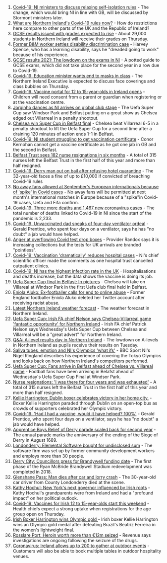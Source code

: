 1. [Covid-19: NI ministers to discuss relaxing self-isolation rules](https://www.bbc.co.uk/news/uk-northern-ireland-58179582) - The change, which would bring NI in line with GB, will be discussed by Stormont ministers later.
2. [What are Northern Ireland's Covid-19 rules now?](https://www.bbc.co.uk/news/uk-northern-ireland-58175159) - How do restrictions here compare to other parts of the UK and the Republic of Ireland?
3. [GCSE results issued with grades expected to rise](https://www.bbc.co.uk/news/uk-northern-ireland-58179094) - About 29,000 students in Northern Ireland will receive their grades on Thursday.
4. [Former B&M worker settles disability discrimination case](https://www.bbc.co.uk/news/uk-northern-ireland-58175166) - Harvey Spence, who has a learning disability, says he "dreaded going to work" because of his experience.
5. [GCSE results 2021: The lowdown on the exams in NI](https://www.bbc.co.uk/news/uk-northern-ireland-58171540) - A potted guide to GCSE exams, which did not take place for the second year in a row due to Covid-19.
6. [Covid-19: Education minister wants end to masks in class](https://www.bbc.co.uk/news/uk-northern-ireland-58176083) - The Northern Ireland Executive is expected to discuss face coverings and class bubbles on Thursday.
7. [Covid-19: Vaccine portal for 12 to 15-year-olds in Ireland opens](https://www.bbc.co.uk/news/world-europe-58184278) - Children will need consent from a parent or guardian when registering or at the vaccination centre.
8. [Jorginho dances as NI arrives on global club stage](https://www.bbc.co.uk/sport/football/58184964) - The Uefa Super Cup saw Windsor Park and Belfast putting on a great show as Chelsea edged out Villarreal in a penalty shootout.
9. [Chelsea win Super Cup in Belfast final](https://www.bbc.co.uk/sport/football/58157867) - Chelsea beat Villarreal 6-5 in a penalty shootout to lift the Uefa Super Cup for a second time after a draining 120 minutes of action ends 1-1 in Belfast.
10. [Covid-19: NI student struggling to get vaccination certificate](https://www.bbc.co.uk/news/uk-northern-ireland-58180215) - Conor Kernohan cannot get a vaccine certificate as he got one jab in GB and the second in Belfast.
11. [Belfast Trust sees 182 nurse resignations in six months](https://www.bbc.co.uk/news/uk-northern-ireland-58161936) - A total of 315 nurses left the Belfast Trust in the first half of this year and more than half resigned.
12. [Covid-19: Derry man out on bail after refusing hotel quarantine](https://www.bbc.co.uk/news/uk-northern-ireland-58176088) - The 32-year-old faces a fine of up to £10,000 if convicted of breaching Covid-19 rules
13. [No away fans allowed at September's European internationals because of 'spike' in Covid cases](https://www.bbc.co.uk/sport/football/58179312) - No away fans will be permitted at next month's international matches in Europe because of a "spike"in Covid-19 cases, Uefa and Fifa confirm.
14. [Covid-19: Three more deaths and 1,467 new coronavirus cases](https://www.bbc.co.uk/news/uk-northern-ireland-58176079) - The total number of deaths linked to Covid-19 in NI since the start of the pandemic is 2,233.
15. [Covid-19: Unvaccinated dad speaks of four-day ventilator ordeal](https://www.bbc.co.uk/news/uk-northern-ireland-58157207) - Gerald Prentice, who spent four days on a ventilator, says he has "no doubt" a jab would have helped.
16. [Anger at overflowing Covid test drop boxes](https://www.bbc.co.uk/news/business-58149951) - Provider Randox says it is increasing collections but the tests for UK arrivals are branded "pointless".
17. [Covid-19: Vaccination 'dramatically' reduces hospital cases](https://www.bbc.co.uk/news/uk-northern-ireland-58149815) - NI's chief scientific officer made the comments as one hospital trust cancelled outpatient clinics.
18. [Covid-19: NI has the highest infection rate in the UK](https://www.bbc.co.uk/news/world-europe-58124142) - Hospitalisations and deaths increase, but the data shows the vaccine is doing its job.
19. [Uefa Super Cup final in Belfast: In pictures](https://www.bbc.co.uk/news/uk-northern-ireland-58169351) - Chelsea will take on Villareal at Windsor Park in the first Uefa club final held in Belfast.
20. [Eniola Aluko: Ex-footballer calls for end to online abuse](https://www.bbc.co.uk/news/uk-northern-ireland-58170263) - Former England footballer Eniola Aluko deleted her Twitter account after receiving racist abuse.
21. [Latest Northern Ireland weather forecast](https://www.bbc.co.uk/news/uk-northern-ireland-26018439) - The weather forecast in Northern Ireland.
22. [Uefa Super Cup: Irish FA chief Nelson says Chelsea-Villarreal game 'fantastic opportunity' for Northern Ireland](https://www.bbc.co.uk/sport/football/58148737) - Irish FA chief Patrick Nelson says Wednesday's Uefa Super Cup between Chelsea and Villarreal will be a "great advert" for Northern Ireland.
23. [Q&A: A-level results day in Northern Ireland](https://www.bbc.co.uk/news/uk-northern-ireland-58146068) - The lowdown on A-levels in Northern Ireland as pupils receive their results on Tuesday.
24. [Saliva tubes, emotion and NI's Olympics 'what ifs'](https://www.bbc.co.uk/sport/olympics/58136029) - BBC Sport NI's Nigel Ringland describes his experience of covering the Tokyo Olympics and looks back on how Northern Ireland's competitors performed.
25. [Uefa Super Cup: Fans arrive in Belfast ahead of Chelsea vs. Villareal game](https://www.bbc.co.uk/news/uk-northern-ireland-58174619) - Football fans have been arriving in Belafst ahead of Wednesday's Uefa Super Cup Final at Windsor Park.
26. [Nurse resignations: 'I was there for four years and was exhausted'](https://www.bbc.co.uk/news/uk-northern-ireland-58174615) - A total of 315 nurses left the Belfast Trust in the first half of this year and more than half resigned.
27. [Kellie Harrington: Dublin boxer celebrates victory in her home city.](https://www.bbc.co.uk/news/world-europe-58163895) - Boxer Kellie Harrington paraded through Dublin on an open-top bus as crowds of supporters celebrated her Olympic victory.
28. [Covid-19: 'Had I had a vaccine, would it have helped? 100%'](https://www.bbc.co.uk/news/uk-northern-ireland-58166288) - Gerald Prentice, who spent four days on a ventilator, says he has "no doubt" a jab would have helped.
29. [Apprentice Boys Relief of Derry parade scaled back for second year](https://www.bbc.co.uk/news/uk-northern-ireland-foyle-west-58173471) - The annual parade marks the anniversary of the ending of the Siege of Derry in August 1689.
30. [Londonderry: Elemental Software bought for undisclosed sum](https://www.bbc.co.uk/news/uk-northern-ireland-foyle-west-58173472) - The software firm was set up by former community development workers and employs more than 30 people.
31. [Derry City: Councillors press for Brandywell funding date](https://www.bbc.co.uk/news/uk-northern-ireland-foyle-west-58169660) - The first phase of the Ryan McBride Brandywell Stadium redevelopment was completed in 2018.
32. [Glenshane Pass: Man dies after car and lorry crash](https://www.bbc.co.uk/news/uk-northern-ireland-58143530) - The 30-year-old car driver from County Londonderry died at the scene.
33. [Kathy Hochul: New York's next governor influenced by Irish roots](https://www.bbc.co.uk/news/world-europe-58174022) - Kathy Hochul's grandparents were from Ireland and had a "profound impact" on her political outlook.
34. [Covid-19: Vaccines for Irish 12 to 15-year-olds start this weekend](https://www.bbc.co.uk/news/world-europe-58149217) - Health chiefs expect a strong uptake when registrations for the age group open on Thursday.
35. [Irish Boxer Harrington wins Olympic gold ](https://www.bbc.co.uk/sport/olympics/58130534) - Irish boxer Kellie Harrington wins an Olympic gold medal after defeating Brazil's Beatriz Ferreira in the women's lightweight final.
36. [Rosslare Port: Heroin worth more than €12m seized](https://www.bbc.co.uk/news/world-europe-58113729) - Revenue says investigations are ongoing following the seizure of the drugs.
37. [Coronavirus: Ireland allows up to 200 to gather at outdoor events](https://www.bbc.co.uk/news/world-europe-58116692) - Customers will also be able to book multiple tables in outdoor hospitality venues.
